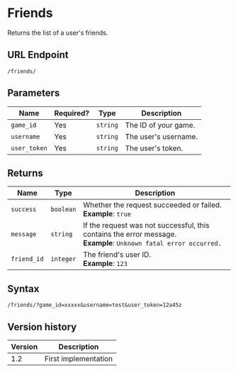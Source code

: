 # Friends

Returns the list of a user's friends.

## URL Endpoint

```
/friends/
```

## Parameters

Name | Required? | Type | Description
--- | --- | --- | ---
`game_id` | Yes | `string` | The ID of your game.
`username` | Yes | `string` | The user's username.
`user_token` | Yes | `string` | The user's token.
## Returns

Name | Type | Description
--- | --- | ---
`success` | `boolean` | Whether the request succeeded or failed. <br> **Example**: `true`
`message` | `string` | If the request was not successful, this contains the error message. <br> **Example**: `Unknown fatal error occurred.`
`friend_id` | `integer` | The friend's user ID. <br> **Example**: `123`

## Syntax

```
/friends/?game_id=xxxxx&username=test&user_token=12a45z
```

## Version history

Version | Description
--- | ---
1.2 | First implementation
